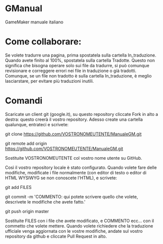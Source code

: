GManual
=======

GameMaker manuale italiano

Come collaborare:
=======


Se volete tradurre una pagina, prima spostatela sulla cartella In_traduzione. Quando avete finito al 100%, spostatela sulla cartella Tradotte. Questo non significa che bisogna operare solo sui file da tradurre, si può comunque revisionare e correggere errori nei file in traduzione o già tradotti. Comunque, se un file non tradotto è sulla cartella In_traduzione, è meglio lasciarstare, per evitare più traduzioni inutili.

Comandi
=======

Scaricate un client git (google.it), su questo repository cliccate Fork in alto a destra: questo creerà il vostro repository.
Adesso create una cartella qualunque, entrateci e scrivete:

git clone https://github.com/VOSTRONOMEUTENTE/ManualeGM.git

git remote add origin https://github.com/VOSTRONOMEUTENTE/ManualeGM.git


Sostituite VOSTRONOMEUTENTE col vostro nome utente su GitHub.

Così il vostro repository locale è stato configurato.
Quando volete fare delle modifiche, modificate i file normalmente (con editor di testo o editor di HTML WYSIWYG se non conoscete l'HTML), e scrivete:

git add FILES

git commit -m 'COMMENTO: qui potete scrivere quello che volete, descrivete le modifiche che avete fatto.'

git push origin master

Sostituite FILES con i file che avete modificato, e COMMENTO ecc... con il commetto che volete mettere.
Quando volete richiedere che la traduzione ufficiale venga aggiornata con le vostre modifiche, andate sul vostro repository da github e cliccate Pull Request in alto.
